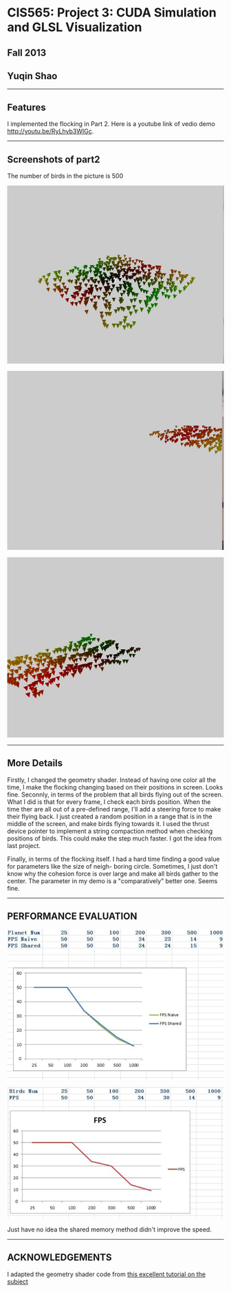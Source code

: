 CIS565: Project 3: CUDA Simulation and GLSL Visualization
===
Fall 2013
---
Yuqin Shao
---

---
Features
---
I implemented the flocking in Part 2. Here is a youtube link of vedio demo http://youtu.be/RyLhyb3WIGc.

---
Screenshots of part2
---
The number of birds in the picture is 500

![Alt test](flocking3_500.JPG "")

![Alt test](flocking3_500_2.JPG "")

![Alt test](flocking3_500_3.JPG "")

---
More Details 
---
Firstly, I changed the geometry shader. Instead of having one color all the time, I make the flocking changing based
on their positions in screen. Looks fine.
Seconnly, in terms of the problem that all birds flying out of the screen. What I did is that for every frame, I check 
each birds position. When the time ther are all out of a pre-defined range, I'll add a steering force to make their 
flying back. I just created a random position in a range that is in the middle of the screen, and make birds flying 
towards it.
I used the thrust device pointer to implement a string compaction method when checking positions of birds. This could
make the step much faster. I got the idea from last project.

Finally, in terms of the flocking itself. I had a hard time finding a good value for parameters like the size of neigh-
boring circle. Sometimes, I just don't know why the cohesion force is over large and make all birds gather to the center.
The parameter in my demo is a "comparatively" better one. Seems fine. 


---
PERFORMANCE EVALUATION
---
![Alt test](eva1.JPG "")

![Alt test](eva2.JPG "")

Just have no idea the shared memory method didn't improve the speed. 

---
ACKNOWLEDGEMENTS
---
I adapted the geometry shader code from [this excellent tutorial on the subject](http://ogldev.atspace.co.uk/www/tutorial27/tutorial27.html)
